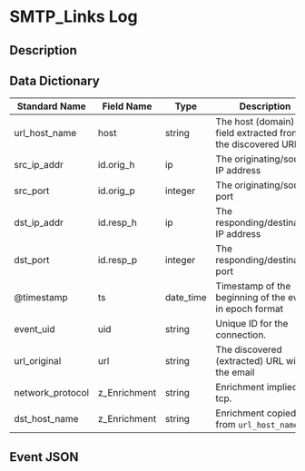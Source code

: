 # SMTP_Links Log

## Description

## Data Dictionary

| Standard Name    | Field Name       | Type             | Description                                               | Sample Value         | 
| ---------------- | ---------------- | ---------------- | ----------------                                          | ----------------     | 
| url_host_name    | host             | string           | The host (domain) field extracted from the discovered URL | `TBD`                | 
| src_ip_addr      | id.orig_h        | ip               | The originating/source IP address                         | `10.1.1.1`           | 
| src_port         | id.orig_p        | integer          | The originating/source port                               | `37682`              | 
| dst_ip_addr      | id.resp_h        | ip               | The responding/destination IP address                     | `10.2.2.2`           | 
| dst_port         | id.resp_p        | integer          | The responding/destination port                           | `TBD`                | 
| @timestamp       | ts               | date_time        | Timestamp of the beginning of the event in epoch format   | `1300475167.096535`  | 
| event_uid        | uid              | string           | Unique ID for the connection.                             | `CZHkS53IZOwi2WQ1Sj` | 
| url_original     | url              | string           | The discovered (extracted) URL within the email           | `TBD`                | 
| network_protocol | z_Enrichment     | string           | Enrichment implied tcp.                                   | `tcp`                | 
| dst_host_name    | z_Enrichment     | string           | Enrichment copied from `url_host_name`                    | `google.com`         | 

## Event JSON

```json
```